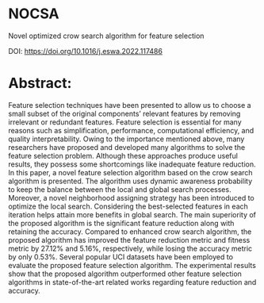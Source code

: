 # NOCSA
Novel optimized crow search algorithm for feature selection

DOI: https://doi.org/10.1016/j.eswa.2022.117486

# Abstract:
Feature selection techniques have been presented to allow us to choose a small subset of the original components’ relevant features by removing irrelevant or redundant features. Feature selection is essential for many reasons such as simplification, performance, computational efficiency, and quality interpretability. Owing to the importance mentioned above, many researchers have proposed and developed many algorithms to solve the feature selection problem. Although these approaches produce useful results, they possess some shortcomings like inadequate feature reduction. In this paper, a novel feature selection algorithm based on the crow search algorithm is presented. The algorithm uses dynamic awareness probability to keep the balance between the local and global search processes. Moreover, a novel neighborhood assigning strategy has been introduced to optimize the local search. Considering the best-selected features in each iteration helps attain more benefits in global search. The main superiority of the proposed algorithm is the significant feature reduction along with retaining the accuracy. Compared to enhanced crow search algorithm, the proposed algorithm has improved the feature reduction metric and fitness metric by 27.12% and 5.16%, respectively, while losing the accuracy metric by only 0.53%. Several popular UCI datasets have been employed to evaluate the proposed feature selection algorithm. The experimental results show that the proposed algorithm outperformed other feature selection algorithms in state-of-the-art related works regarding feature reduction and accuracy.
